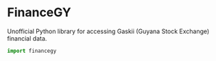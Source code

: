 # FinanceGY

Unofficial Python library for accessing Gaskii (Guyana Stock Exchange) financial data.

```python
import financegy

```
